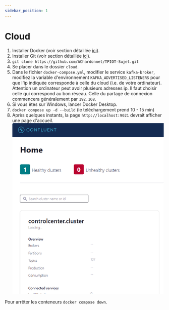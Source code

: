 ```yaml
---
sidebar_position: 1
---
```


# Cloud
1. Installer Docker (voir section détaillée [ici](../../installation/docker)).
2. Installer Git (voir section détaillée [ici](../../installation/git)).
3. `git clone https://github.com/AChardonnet/TPIOT-Sujet.git`
4. Se placer dans le dossier `cloud`.
5. Dans le fichier `docker-compose.yml`, modifier le service `kafka-broker`, modifiez la variable d'environnement `KAFKA_ADVERTISED_LISTENERS` pour que l'ip indiquée corresponde à celle du cloud (i.e. de votre ordinateur). Attention un ordinateur peut avoir plusieurs adresses ip. Il faut choisir celle qui correspond au bon réseau. Celle du partage de connexion commencera généralement par `192.168`.
6. Si vous êtes sur Windows, lancer Docker Desktop.
7.  `docker compose up -d --build` (le téléchargement prend 10 - 15 min)
8. Après quelques instants, la page `http://localhost:9021` devrait afficher une page d'accueil. ![page d'accueil kafka control center](../../assets/home_control_center.png)

Pour arrêter les conteneurs `docker compose down`.
